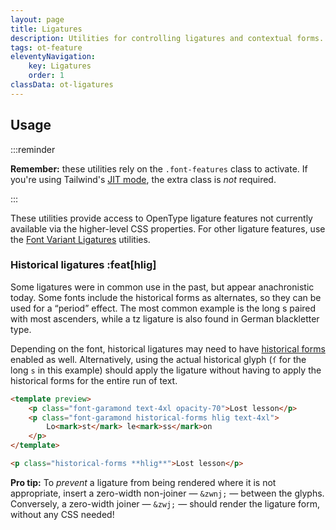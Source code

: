 ```yaml
---
layout: page
title: Ligatures
description: Utilities for controlling ligatures and contextual forms.
tags: ot-feature
eleventyNavigation:
    key: Ligatures
    order: 1
classData: ot-ligatures
---
```


## Usage

:::reminder

**Remember:** these utilities rely on the `.font-features` class to activate. If you're using Tailwind's [JIT mode](https://tailwindcss.com/docs/just-in-time-mode), the extra class is _not_ required.

:::

These utilities provide access to OpenType ligature features not currently available via the higher-level CSS properties. For other ligature features, use the [Font Variant Ligatures](/font-variant-ligatures) utilities.

### Historical ligatures :feat[hlig]

Some ligatures were in common use in the past, but appear anachronistic today. Some fonts include the historical forms as alternates, so they can be used for a “period” effect. The most common example is the long s paired with most ascenders, while a tz ligature is also found in German blackletter type.

Depending on the font, historical ligatures may need to have [historical forms](/font-variant-alternates/#historical-forms-hist) enabled as well. Alternatively, using the actual historical glyph (`ſ` for the long `s` in this example) should apply the ligature without having to apply the historical forms for the entire run of text.

```html emerald
<template preview>
    <p class="font-garamond text-4xl opacity-70">Lost lesson</p>
    <p class="font-garamond historical-forms hlig text-4xl">
        Lo<mark>st</mark> le<mark>ss</mark>on
    </p>
</template>

<p class="historical-forms **hlig**">Lost lesson</p>
```

**Pro tip:** To _prevent_ a ligature from being rendered where it is not appropriate, insert a zero-width non-joiner — `&zwnj;` — between the glyphs. Conversely, a zero-width joiner — `&zwj;` — should render the ligature form, without any CSS needed!
